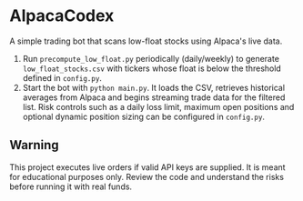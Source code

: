 # AlpacaCodex

A simple trading bot that scans low-float stocks using Alpaca's live data.

1. Run `precompute_low_float.py` periodically (daily/weekly) to generate
   `low_float_stocks.csv` with tickers whose float is below the threshold
   defined in `config.py`.
2. Start the bot with `python main.py`. It loads the CSV, retrieves historical
   averages from Alpaca and begins streaming trade data for the filtered list.
   Risk controls such as a daily loss limit, maximum open positions and
   optional dynamic position sizing can be configured in `config.py`.

## Warning

This project executes live orders if valid API keys are supplied. It is meant
for educational purposes only. Review the code and understand the risks before
running it with real funds.
